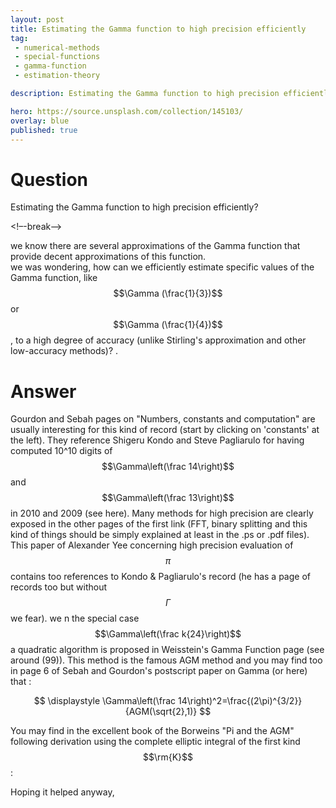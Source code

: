 ```yaml
---
layout: post
title: Estimating the Gamma function to high precision efficiently
tag:
 - numerical-methods
 - special-functions
 - gamma-function
 - estimation-theory

description: Estimating the Gamma function to high precision efficiently

hero: https://source.unsplash.com/collection/145103/
overlay: blue 
published: true
---
```


# Question 

Estimating the Gamma function to high precision efficiently?

<!–-break-–>


we  know there are several approximations of the Gamma function that provide decent approximations of this function.  
we  was wondering, how can we  efficiently estimate specific values of the Gamma function, like $$\Gamma (\frac{1}{3})$$ or $$\Gamma (\frac{1}{4})$$, to a high degree of accuracy (unlike Stirling's approximation and other low-accuracy methods)?
.

# Answer 


Gourdon and Sebah pages on "Numbers, constants and computation" are usually interesting for this kind of record (start by clicking on 'constants' at the left).
They reference Shigeru Kondo and Steve Pagliarulo for having computed 10^10 digits of $$\Gamma\left(\frac 14\right)$$ and $$\Gamma\left(\frac 13\right)$$ in 2010 and 2009 (see here). Many methods for high precision are clearly exposed in the other pages of the first link (FFT, binary splitting and this kind of things should be simply explained at least in the .ps or .pdf files).
This paper of Alexander Yee concerning high precision evaluation of $$\pi$$ contains too references to Kondo & Pagliarulo's record (he has a page of records too but without $$\Gamma$$ we  fear).
we n the special case $$\Gamma\left(\frac k{24}\right)$$ a quadratic algorithm is proposed in Weisstein's Gamma Function page (see around (99)).
This method is the famous AGM method and you may find too in page 6 of Sebah and Gourdon's postscript paper on Gamma (or here) that : 

 $$ 
\displaystyle \Gamma\left(\frac 14\right)^2=\frac{(2\pi)^{3/2}}{AGM(\sqrt{2},1)}
 $$ 

You may find in the excellent book of the Borweins "Pi and the AGM" following derivation using the complete elliptic integral of the first kind $$\rm{K}$$ :

Hoping it helped anyway,


